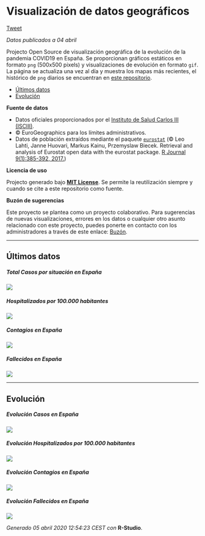 Visualización de datos geográficos
================

<a href="https://twitter.com/share?ref_src=twsrc%5Etfw" class="twitter-share-button" data-size="large" data-url="https://dieghernan.github.io/COVID19/" data-via="dhernangomez" data-hashtags="COVID19España" data-show-count="true">Tweet</a>

<script async src="https://platform.twitter.com/widgets.js" charset="utf-8"></script>

*Datos publicados a 04 abril*

Projecto Open Source de visualización geográfica de la evolución de la
pandemia COVID19 en España. Se proporcionan gráficos estáticos en
formato `png` (500x500 pixels) y visualizaciones de evolución en formato
`gif`. La página se actualiza una vez al día y muestra los mapas más
recientes, el histórico de `png` diarios se encuentran en [este
repositorio](https://github.com/dieghernan/COVID19/tree/master/pngs).

  - [Últimos datos](#últimos-datos)
  - [Evolución](#evolución)

**Fuente de datos**

  - Datos oficiales proporcionados por el [Instituto de Salud Carlos III
    (ISCIII)](https://covid19.isciii.es/).
  - © EuroGeographics para los límites administrativos.
  - Datos de población extraídos mediante el paquete
    [`eurostat`](http://ropengov.github.io/eurostat) (© Leo Lahti, Janne
    Huovari, Markus Kainu, Przemyslaw Biecek. Retrieval and analysis of
    Eurostat open data with the eurostat package. [R
    Journal 9(1):385-392, 2017.](https://journal.r-project.org/archive/2017/RJ-2017-019/index.html))

**Licencia de uso**

Projecto generado bajo [**MIT License**](./LICENSE). Se permite la
reutilización siempre y cuando se cite a este repositorio como fuente.

**Buzón de sugerencias**

Este proyecto se plantea como un proyecto colaborativo. Para sugerencias
de nuevas visualizaciones, errores en los datos o cualquier otro asunto
relacionado con este proyecto, puedes ponerte en contacto con los
administradores a través de este enlace:
[Buzón](https://github.com/dieghernan/COVID19/issues/new/choose).

-----

## Últimos datos

##### Total Casos por situación en España

![](./figs/CasosAct.png)

##### Hospitalizados por 100.000 habitantes

![](./figs/RatioHospAct.png)

##### Contagios en España

![](./figs/ContagiosAct.png)

##### Fallecidos en España

![](./figs/FallecidosAct.png)

-----

## Evolución

##### Evolución Casos en España

![](./figs/Casos.gif)

##### Evolución Hospitalizados por 100.000 habitantes

![](./figs/RatioHosp.gif)

##### Evolución Contagios en España

![](./figs/Contagios.gif)

##### Evolución Fallecidos en España

![](./figs/Fallecidos.gif)

*Generado 05 abril 2020 12:54:23 CEST con* **R-Studio**.
